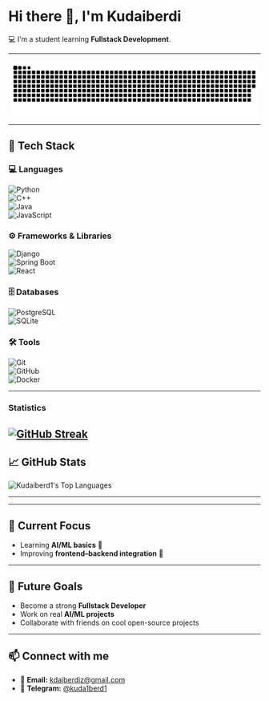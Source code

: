 # Hi there 👋, I'm Kudaiberdi  

💻 I’m a student learning **Fullstack Development**.  

---

![snake gif](https://github.com/Kudaiberd1/Kudaiberd1/blob/output/github-snake-dark.svg)

---
## 🔧 Tech Stack

### 💻 Languages  
![Python](https://img.shields.io/badge/Python-3776AB?logo=python&logoColor=white&style=flat)  
![C++](https://img.shields.io/badge/C++-00599C?logo=cplusplus&logoColor=white&style=flat)  
![Java](https://img.shields.io/badge/Java-007396?logo=java&logoColor=white&style=flat)  
![JavaScript](https://img.shields.io/badge/JavaScript-F7DF1E?logo=javascript&logoColor=black&style=flat)

### ⚙️ Frameworks & Libraries  
![Django](https://img.shields.io/badge/Django-092E20?logo=django&logoColor=white&style=flat)  
![Spring Boot](https://img.shields.io/badge/Spring%20Boot-6DB33F?logo=springboot&logoColor=white&style=flat)  
![React](https://img.shields.io/badge/React-20232A?logo=react&logoColor=61DAFB&style=flat)

### 🗄️ Databases  
![PostgreSQL](https://img.shields.io/badge/PostgreSQL-316192?logo=postgresql&logoColor=white&style=flat)  
![SQLite](https://img.shields.io/badge/SQLite-07405E?logo=sqlite&logoColor=white&style=flat)

### 🛠️ Tools  
![Git](https://img.shields.io/badge/Git-F05032?logo=git&logoColor=white&style=flat)  
![GitHub](https://img.shields.io/badge/GitHub-181717?logo=github&logoColor=white&style=flat)  
![Docker](https://img.shields.io/badge/Docker-2496ED?logo=docker&logoColor=white&style=flat)

---
### Statistics
[![GitHub Streak](https://nirzak-streak-stats.vercel.app?user=Kudaiberd1)](https://git.io/streak-stats)
---

## 📈 GitHub Stats
![Kudaiberd1's Top Languages](https://github-readme-stats.vercel.app/api/top-langs/?username=Kudaiberd1&theme=vue-dark&show_icons=true&hide_border=true&layout=compact)

---



---

## 📌 Current Focus
- Learning **AI/ML basics** 🤖  
- Improving **frontend–backend integration** 🔗  

---

## 🌱 Future Goals
- Become a strong **Fullstack Developer**  
- Work on real **AI/ML projects**  
- Collaborate with friends on cool open-source projects  

---

## 📫 Connect with me
- 📧 **Email:** [kdajberdiz@gmail.com](mailto:kdajberdiz@gmail.com)  
- 💬 **Telegram:** [@kuda1berd1](https://t.me/kuda1berd1)
